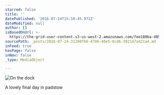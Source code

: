 ```yaml
---
starred: false
title: ''
datePublished: '2016-07-24T15:10:45.971Z'
dateModified: null
author: []
isBasedOnUrl: >-
  https://the-grid-user-content.s3-us-west-2.amazonaws.com/fee180ba-d856-4d1c-8464-52b2c70c4ecf.jpg
sourcePath: _posts/2016-07-24-31280f66-4786-40e5-8cd6-302147a421a4.md
inFeed: true
hasPage: false
inNav: false
_type: MediaObject

---
```

![On the dock](https://the-grid-user-content.s3-us-west-2.amazonaws.com/fee180ba-d856-4d1c-8464-52b2c70c4ecf.jpg)

A lovely final day in padstow